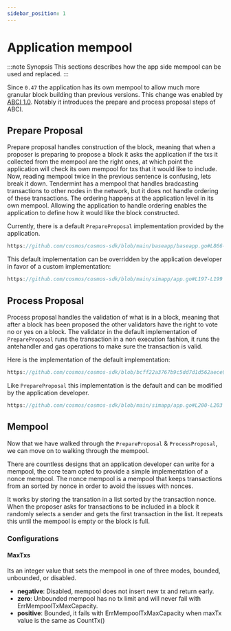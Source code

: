 ```yaml
---
sidebar_position: 1
---
```


# Application mempool

:::note Synopsis
This sections describes how the app side mempool can be used and replaced. 
:::


Since `0.47` the application has its own mempool to allow much more granular block building than previous versions. This change was enabled by [ABCI 1.0](https://github.com/tendermint/tendermint/blob/main/spec/abci/README.md). Notably it introduces the prepare and process proposal steps of ABCI. 

## Prepare Proposal

Prepare proposal handles construction of the block, meaning that when a proposer is preparing to propose a block it asks the application if the txs it collected from the mempool are the right ones, at which point the application will check its own mempool for txs that it would like to include. Now, reading mempool twice in the previous sentence is confusing, lets break it down. Tendermint has a mempool that handles bradcasting transactions to other nodes in the network, but it does not handle ordering of these transactions. The ordering happens at the application level in its own mempool. Allowing the application to handle ordering enables the application to define how it would like the block constructed. 

Currently, there is a default `PrepareProposal` implementation provided by the application.

```go reference
https://github.com/cosmos/cosmos-sdk/blob/main/baseapp/baseapp.go#L866-L904
```

This default implementation can be overridden by the application developer in favor of a custom implementation:

```go reference
https://github.com/cosmos/cosmos-sdk/blob/main/simapp/app.go#L197-L199
```


## Process Proposal

Process proposal handles the validation of what is in a block, meaning that after a block has been proposed the other validators have the right to vote no or yes on a block. The validator in the default implementation of `PrepareProposal` runs the transaction in a non execution fashion, it runs the antehandler and gas operations to make sure the transaction is valid. 

Here is the implementation of the default implementation:

```go reference
https://github.com/cosmos/cosmos-sdk/blob/bcff22a3767b9c5dd7d1d562aece90cf72e05e85/baseapp/baseapp.go#L906-L930
```

Like `PrepareProposal` this implementation is the default and can be modified by the application developer. 

```go reference
https://github.com/cosmos/cosmos-sdk/blob/main/simapp/app.go#L200-L203
```

## Mempool

Now that we have walked through the `PrepareProposal` & `ProcessProposal`, we can move on to walking through the mempool. 

There are countless designs that an application developer can write for a mempool, the core team opted to provide a simple implementation of a nonce mempool. The nonce mempool is a mempool that keeps transactions from an sorted by nonce in order to avoid the issues with nonces. 

It works by storing the transation in a list sorted by the transaction nonce. When the proposer asks for transactions to be included in a block it randomly selects a sender and gets the first transaction in the list. It repeats this until the mempool is empty or the block is full. 

### Configurations

#### MaxTxs

Its an integer value that sets the mempool in one of three modes, bounded, unbounded, or disabled.

- **negative**: Disabled, mempool does not insert new tx and return early.
- **zero**: Unbounded mempool has no tx limit and will never fail with ErrMempoolTxMaxCapacity.
- **positive**: Bounded, it fails with ErrMempoolTxMaxCapacity when maxTx value is the same as CountTx()
